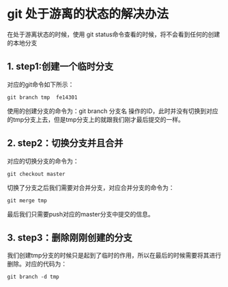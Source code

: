 # git 处于游离的状态的解决办法
在处于游离状态的时候，使用 git status命令查看的时候，将不会看到任何的创建的本地分支
## 1. step1:创建一个临时分支
对应的git命令如下所示：

    git branch tmp  fe14301

使用的创建分支的命令为：git branch 分支名 操作的ID，此时并没有切换到对应的tmp分支上去，但是tmp分支上的就跟我们刚才最后提交的一样。
## 2. step2：切换分支并且合并
对应的切换分支的命令为：

    git checkout master

切换了分支之后我们需要对合并分支，对应合并分支的命令为：

    git merge tmp


最后我们只需要push对应的master分支中提交的信息。

## 3. step3：删除刚刚创建的分支
我们创建tmp分支的时候只是起到了临时的作用，所以在最后的时候需要将其进行删除。对应的代码为：

    git branch -d tmp
